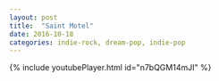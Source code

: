 ```yaml
---
layout: post
title:  "Saint Motel"
date: 2016-10-18
categories: indie-rock, dream-pop, indie-pop
---
```

{% include youtubePlayer.html id="n7bQGM14mJI" %}
